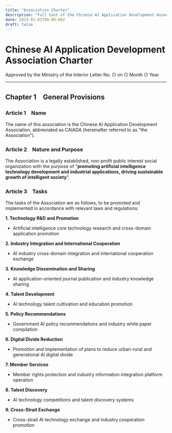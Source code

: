 ```yaml
---
title: "Association Charter"
description: "Full text of the Chinese AI Application Development Association Charter"
date: 2024-01-01T00:00:00Z
draft: false
---
```


# Chinese AI Application Development Association Charter

Approved by the Ministry of the Interior Letter No. ○ on ○ Month ○ Year

---

## Chapter 1　General Provisions

### Article 1　Name
The name of this association is the Chinese AI Application Development Association, abbreviated as CAIADA (hereinafter referred to as "the Association").

### Article 2　Nature and Purpose
The Association is a legally established, non-profit public interest social organization with the purpose of "**promoting artificial intelligence technology development and industrial applications, driving sustainable growth of intelligent society**".

### Article 3　Tasks
The tasks of the Association are as follows, to be promoted and implemented in accordance with relevant laws and regulations:

**1. Technology R&D and Promotion**
- Artificial intelligence core technology research and cross-domain application promotion

**2. Industry Integration and International Cooperation**
- AI industry cross-domain integration and international cooperation exchange

**3. Knowledge Dissemination and Sharing**
- AI application-oriented journal publication and industry knowledge sharing

**4. Talent Development**
- AI technology talent cultivation and education promotion

**5. Policy Recommendations**
- Government AI policy recommendations and industry white paper compilation

**6. Digital Divide Reduction**
- Promotion and implementation of plans to reduce urban-rural and generational AI digital divide

**7. Member Services**
- Member rights protection and industry information integration platform operation

**8. Talent Discovery**
- AI technology competitions and talent discovery systems

**9. Cross-Strait Exchange**
- Cross-strait AI technology exchange and industry cooperation promotion